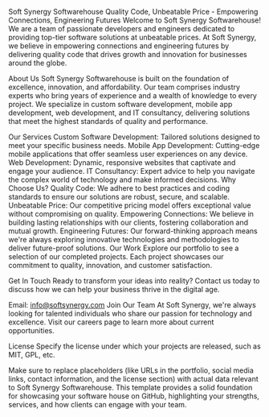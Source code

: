 Soft Synergy Softwarehouse
Quality Code, Unbeatable Price - Empowering Connections, Engineering Futures
Welcome to Soft Synergy Softwarehouse! We are a team of passionate developers and engineers dedicated to providing top-tier software solutions at unbeatable prices. At Soft Synergy, we believe in empowering connections and engineering futures by delivering quality code that drives growth and innovation for businesses around the globe.

About Us
Soft Synergy Softwarehouse is built on the foundation of excellence, innovation, and affordability. Our team comprises industry experts who bring years of experience and a wealth of knowledge to every project. We specialize in custom software development, mobile app development, web development, and IT consultancy, delivering solutions that meet the highest standards of quality and performance.

Our Services
Custom Software Development: Tailored solutions designed to meet your specific business needs.
Mobile App Development: Cutting-edge mobile applications that offer seamless user experiences on any device.
Web Development: Dynamic, responsive websites that captivate and engage your audience.
IT Consultancy: Expert advice to help you navigate the complex world of technology and make informed decisions.
Why Choose Us?
Quality Code: We adhere to best practices and coding standards to ensure our solutions are robust, secure, and scalable.
Unbeatable Price: Our competitive pricing model offers exceptional value without compromising on quality.
Empowering Connections: We believe in building lasting relationships with our clients, fostering collaboration and mutual growth.
Engineering Futures: Our forward-thinking approach means we're always exploring innovative technologies and methodologies to deliver future-proof solutions.
Our Work
Explore our portfolio to see a selection of our completed projects. Each project showcases our commitment to quality, innovation, and customer satisfaction.

Get In Touch
Ready to transform your ideas into reality? Contact us today to discuss how we can help your business thrive in the digital age.

Email: info@softsynergy.com
Join Our Team
At Soft Synergy, we're always looking for talented individuals who share our passion for technology and excellence. Visit our careers page to learn more about current opportunities.

License
Specify the license under which your projects are released, such as MIT, GPL, etc.

Make sure to replace placeholders (like URLs in the portfolio, social media links, contact information, and the license section) with actual data relevant to Soft Synergy Softwarehouse. This template provides a solid foundation for showcasing your software house on GitHub, highlighting your strengths, services, and how clients can engage with your team.

